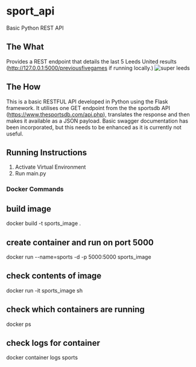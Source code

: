 # sport_api
Basic Python REST API
## The What
Provides a REST endpoint that details the last 5 Leeds United results (http://127.0.0.1:5000/previousfivegames if running locally.) 
![super leeds](https://www.yorkshireeveningpost.co.uk/webimg/QVNIMTE5MTUyNDE2.jpg?width=1024&enable=upscale)

## The How
This is a basic RESTFUL API developed in Python using the Flask framework. 
It utilises one GET endpoint from the the sportsdb API (https://www.thesportsdb.com/api.php), translates the response and then makes 
it available as a JSON payload. Basic swagger documentation has been incorporated, but this needs to be enhanced as it is currently not useful.

## Running Instructions
1. Activate Virtual Environment
2. Run main.py

### Docker Commands
## build image
docker build -t sports_image .

## create container and run on port 5000
docker run --name=sports -d -p 5000:5000 sports_image

## check contents of image
docker run -it sports_image sh

## check which containers are running
docker ps

## check logs for container
docker container logs sports



 
